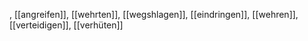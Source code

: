 , [[angreifen]], [[wehrten]], [[wegshlagen]], [[eindringen]], [[wehren]], [[verteidigen]], [[verhüten]]